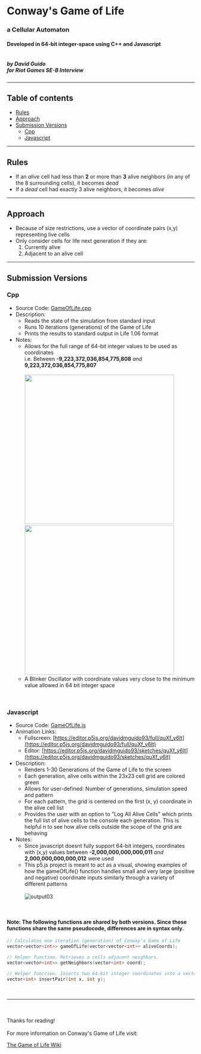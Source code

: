 # Conway's Game of Life
### a Cellular Automaton
#### Developed in 64-bit integer-space using C++ and Javascript<br><br>
##### by David Guido<br>for Riot Games SE-B Interview

***

## Table of contents
- [Rules](#rules)
- [Approach](#approach)
- [Submission Versions](#submission-versions)
  - [Cpp](#cpp)
  - [Javascript](#javascript)

***

## Rules
* If an *alive* cell had less than **2** or more than **3** alive neighbors (in any of the 8 surrounding cells), it becomes *dead*
* If a *dead* cell had exactly 3 alive neighbors, it becomes *alive*

***

## Approach
 * Because of size restrictions, use a vector of coordinate pairs (x,y) representing live cells
 * Only consider cells for life next generation if they are:
   1. Currently alive
   2. Adjacent to an alive cell
 
***

## Submission Versions

### Cpp
   * Source Code: [GameOfLife.cpp](GameOfLife.cpp)
   * Description:
      * Reads the state of the simulation from standard input
      * Runs 10 iterations (generations) of the Game of Life
      * Prints the results to standard output in Life 1.06 format
   * Notes:
      * Allows for the full range of 64-bit integer values to be used as coordinates<br>i.e. Between **-9,223,372,036,854,775,808** *and* **9,223,372,036,854,775,807** 
      <br><br><img src="https://user-images.githubusercontent.com/34845402/183555785-e2631a78-786f-4224-8c97-dd1acfebb8ad.png" data-canonical-src="https://user-images.githubusercontent.com/34845402/183555785-e2631a78-786f-4224-8c97-dd1acfebb8ad.png" height="400" />&nbsp;&nbsp;<img src="https://user-images.githubusercontent.com/34845402/183555788-31f3ef4b-f9ce-4941-8c1a-5b37043b9af0.png" data-canonical-src="https://user-images.githubusercontent.com/34845402/183555788-31f3ef4b-f9ce-4941-8c1a-5b37043b9af0.png" height="400" />
      * A Blinker Oscillator with coordinate values very close to the minimum value allowed in 64 bit integer space
<br>

      
### Javascript
   * Source Code: [GameOfLife.js](GameOfLife.js)
   * Animation Links: 
      * Fullscreen: [https://editor.p5js.org/davidmguido93/full/quXf_y6lt](https://editor.p5js.org/davidmguido93/full/quXf_y6lt)
      * Editor: [https://editor.p5js.org/davidmguido93/sketches/quXf_y6lt](https://editor.p5js.org/davidmguido93/sketches/quXf_y6lt)
   * Description:
      * Renders 1-30 Generations of the Game of Life to the screen
      * Each generation, alive cells within the 23x23 cell grid are colored green
      * Allows for user-defined: Number of generations, simulation speed and pattern
      * For each pattern, the grid is centered on the first (x, y) coordinate in the alive cell list
      * Provides the user with an option to "Log All Alive Cells" which prints the full list of alive cells to the console each generation. This is helpful  n to see how alive cells outside the scope of the grid are behaving
   * Notes:
      * Since javascript doesnt fully support 64-bit integers, coordinates with (x,y) values between **-2,000,000,000,000,011** *and* **2,000,000,000,000,012** were used
      * This p5.js project is meant to act as a visual, showing examples of how the gameOfLife() function handles small and very large (positive and negative) coordinate inputs similarly through a variety of different patterns <br><br>
![output03](https://user-images.githubusercontent.com/34845402/183557671-d4749f28-8754-4f25-b978-d2b5102e82fa.gif)

<br>

#### Note: The following functions are shared by both versions. Since these functions share the same pseudocode, differences are in syntax only.
```cpp
// Calculates one iteration (generation) of Conway's Game of Life
vector<vector<int>> gameOfLife(vector<vector<int>> aliveCoords);
```

```cpp
// Helper function. Retrieves a cells adjacent neighbors.
vector<vector<int>> getNeighbors(vector<int> coord);
```
 
```cpp
// Helper function. Inserts two 64-bit integer coordinates into a vector.
vector<int> insertPair(int x, int y);
```

<br>

***

<br>

<br/>
Thanks for reading!<br><br>For more information on Conway's Game of Life visit:<br>

[The Game of Life Wiki](https://en.wikipedia.org/wiki/Conway%27s_Game_of_Life)

<br/><br/>
